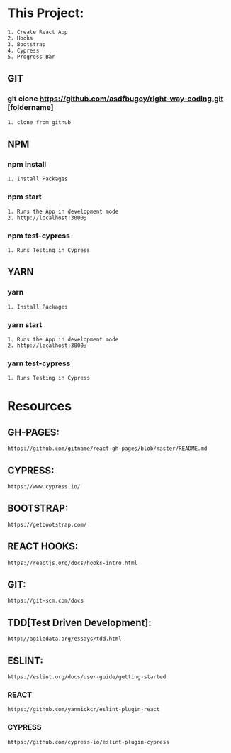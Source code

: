 # This Project:
    1. Create React App
    2. Hooks
    3. Bootstrap
    4. Cypress
    5. Progress Bar

## GIT

### git clone https://github.com/asdfbugoy/right-way-coding.git [foldername]

    1. clone from github

## NPM

### npm install

    1. Install Packages

### npm start

    1. Runs the App in development mode
    2. http://localhost:3000;

### npm test-cypress

    1. Runs Testing in Cypress

## YARN

### yarn

    1. Install Packages

### yarn start

    1. Runs the App in development mode
    2. http://localhost:3000;

### yarn test-cypress

    1. Runs Testing in Cypress

# Resources

## GH-PAGES: 

    https://github.com/gitname/react-gh-pages/blob/master/README.md

## CYPRESS: 

    https://www.cypress.io/

## BOOTSTRAP: 

    https://getbootstrap.com/

## REACT HOOKS: 
    https://reactjs.org/docs/hooks-intro.html

## GIT:

    https://git-scm.com/docs

## TDD[Test Driven Development]:

    http://agiledata.org/essays/tdd.html

## ESLINT:

    https://eslint.org/docs/user-guide/getting-started

### REACT

    https://github.com/yannickcr/eslint-plugin-react

### CYPRESS

    https://github.com/cypress-io/eslint-plugin-cypress